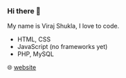 ### Hi there 👋
My name is Viraj Shukla, I love to code.

- HTML, CSS
- JavaScript (no frameworks yet)
- PHP, MySQL

🌐 [website](http://virajshukla.com/)

<!--
**VirajS00/VirajS00** is a ✨ _special_ ✨ repository because its `README.md` (this file) appears on your GitHub profile.

Here are some ideas to get you started:

- 🔭 I’m currently working on ...
- 🌱 I’m currently learning ...
- 👯 I’m looking to collaborate on ...
- 🤔 I’m looking for help with ...
- 💬 Ask me about ...
- 📫 How to reach me: ...
- 😄 Pronouns: ...
- ⚡ Fun fact: ...
-->
